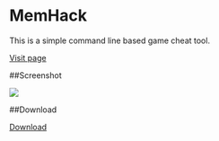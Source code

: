 MemHack
==========

This is a simple command line based game cheat tool.

[Visit page](http://shixf.com/wiki/projects/memhack)

##Screenshot

![](https://raw.github.com/jenson-shi/memhack/master/screenshot.jpg)

##Download

[Download](https://github.com/jenson-shi/memhack/releases/download/v1.0/MemHack.zip)
